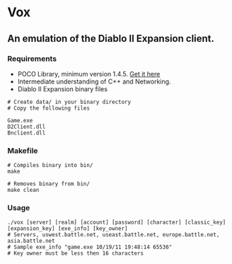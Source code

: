 # Vox

## An emulation of the Diablo II Expansion client.

### Requirements
* POCO Library, minimum version 1.4.5. [Get it here](http://pocoproject.org/)
* Intermediate understanding of C++ and Networking.
* Diablo II Expansion binary files

```
# Create data/ in your binary directory
# Copy the following files

Game.exe
D2Client.dll
Bnclient.dll
```

### Makefile
```make
# Compiles binary into bin/
make

# Removes binary from bin/
make clean
```

### Usage
```
./vox [server] [realm] [account] [password] [character] [classic_key] [expansion_key] [exe_info] [key_owner]
# Servers, uswest.battle.net, useast.battle.net, europe.battle.net, asia.battle.net
# Sample exe_info "game.exe 10/19/11 19:48:14 65536"
# Key owner must be less then 16 characters
```
